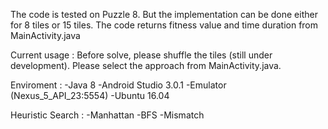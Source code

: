The code is tested on Puzzle 8. But the implementation can be done either for 8 tiles or 15 tiles.
The code returns fitness value and time duration from MainActivity.java

Current usage :
	Before solve, please shuffle the tiles (still under development).
	Please select the approach from MainActivity.java.

Enviroment :
 -Java 8
 -Android Studio 3.0.1
 -Emulator (Nexus_5_API_23:5554)
 -Ubuntu 16.04

Heuristic Search :
 -Manhattan
 -BFS
 -Mismatch



